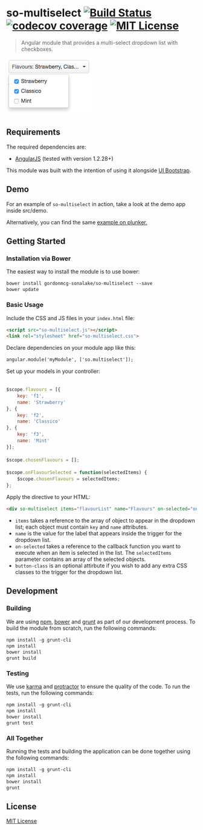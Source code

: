 so-multiselect [![Build Status](https://travis-ci.org/gordonmcg-sonalake/so-multiselect.svg?branch=master)](https://travis-ci.org/gordonmcg-sonalake/so-multiselect) [![codecov coverage](https://img.shields.io/codecov/c/github/gordonmcg-sonalake/so-multiselect.svg?style=flat-square)](https://codecov.io/github/gordonmcg-sonalake/so-multiselect) [![MIT License](https://img.shields.io/github/license/mashape/apistatus.svg?maxAge=2592000)]()
================
> Angular module that provides a multi-select dropdown list with checkboxes.

![so-multiselect](other/example.png)

Requirements
-----

The required dependencies are:

* [AngularJS](http://angular.org) (tested with version 1.2.28+)

This module was built with the intention of using it alongside [UI Bootstrap](https://github.com/angular-ui/bootstrap).

Demo
-----

For an example of `so-multiselect` in action, take a look at the demo app inside src/demo.

Alternatively, you can find the same [example on plunker.](https://plnkr.co/edit/E3E5KpHdwemNaoXtWimB?p=preview)

Getting Started
---------------

### Installation via Bower

The easiest way to install the module is to use bower:

```
bower install gordonmcg-sonalake/so-multiselect --save
bower update
```

### Basic Usage

Include the CSS and JS files in your `index.html` file:

```html
<script src="so-multiselect.js"></script>
<link rel="stylesheet" href="so-multiselect.css">
```

Declare dependencies on your module app like this:

```html
angular.module('myModule', ['so.multiselect']);
```

Set up your models in your controller:

```javascript

$scope.flavours = [{
	key: 'f1',
	name: 'Strawberry'
}, {
	key: 'f2',
	name: 'Classico'
}, {
	key: 'f3',
	name: 'Mint'
}];

$scope.chosenFlavours = [];

$scope.onFlavourSelected = function(selectedItems) {
	$scope.chosenFlavours = selectedItems;
};
```

Apply the directive to your HTML:

```html
<div so-multiselect items="flavourList" name="Flavours" on-selected="onFlavourSelected(selectedItems)" button-class="btn-grey"></div>
```

* `items` takes a reference to the array of object to appear in the dropdown list; each object must contain `key` and `name` attributes.
* `name` is the value for the label that appears inside the trigger for the dropdown list.
* `on-selected` takes a reference to the callback function you want to execute when an item is selected in the list. The `selectedItems` parameter contains an array of the selected objects.
* `button-class` is an optional attirbute if you wish to add any extra CSS classes to the trigger for the dropdown list.

Development
-----

### Building

We are using [npm](http://npmjs.com/), [bower](http://bower.io/) and [grunt](http://gruntjs.com/) as part of our development process.
To build the module from scratch, run the following commands:

```
npm install -g grunt-cli
npm install
bower install
grunt build
```

### Testing

We use [karma](http://karma-runner.github.io/0.12/index.html) and [protractor](http://angular.github.io/protractor/#/) to ensure the quality of the code.
To run the tests, run the following commands:

```
npm install -g grunt-cli
npm install
bower install
grunt test
```

### All Together

Running the tests and building the application can be done together using the following commands:

```
npm install -g grunt-cli
npm install
bower install
grunt
```

License
-----
[MIT License](http://en.wikipedia.org/wiki/MIT_License)
